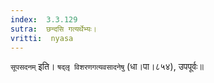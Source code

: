 ```yaml
---
index:  3.3.129
sutra:  छन्दसि गत्यर्थेभ्यः।
vritti:  nyasa
---
```


`सूपसदनम्` इति। `षद्लृ विशरणगत्यवसादनेषु` (धा।पा।८५४), उपपूर्वः॥
